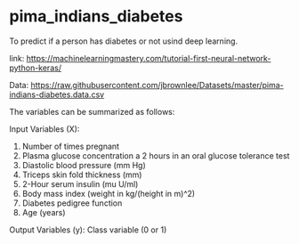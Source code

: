 # pima_indians_diabetes
To predict if a person has diabetes or not usind deep learning.

link:
https://machinelearningmastery.com/tutorial-first-neural-network-python-keras/

Data:
https://raw.githubusercontent.com/jbrownlee/Datasets/master/pima-indians-diabetes.data.csv

The variables can be summarized as follows:

Input Variables (X):
1. Number of times pregnant
2. Plasma glucose concentration a 2 hours in an oral glucose tolerance test
3. Diastolic blood pressure (mm Hg)
4. Triceps skin fold thickness (mm)
5. 2-Hour serum insulin (mu U/ml)
6. Body mass index (weight in kg/(height in m)^2)
7. Diabetes pedigree function
8. Age (years)

Output Variables (y):
Class variable (0 or 1)

